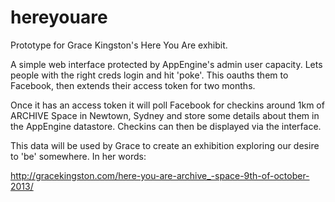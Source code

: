 hereyouare
==========

Prototype for Grace Kingston's Here You Are exhibit.

A simple web interface protected by AppEngine's admin user capacity. Lets
people with the right creds login and hit 'poke'. This oauths them to Facebook,
then extends their access token for two months.

Once it has an access token it will poll Facebook for checkins around 1km of
ARCHIVE Space in Newtown, Sydney and store some details about them in the
AppEngine datastore. Checkins can then be displayed via the interface.

This data will be used by Grace to create an exhibition exploring our desire to
'be' somewhere. In her words:

http://gracekingston.com/here-you-are-archive_-space-9th-of-october-2013/